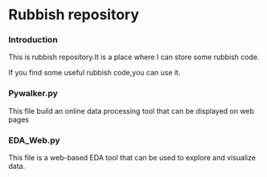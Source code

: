 # Rubbish repository 

### Introduction

This is rubbish repository.It is a place where I can store some rubbish code.

If you find some useful rubbish code,you can use it.

### Pywalker.py

This file build an online data processing tool that can be displayed on web pages

### EDA_Web.py

This file is a web-based EDA tool that can be used to explore and visualize data.